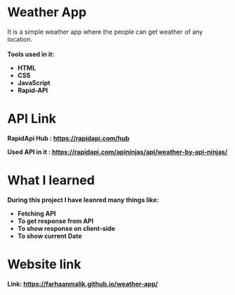 # Weather App
It is a simple weather app where the people can get weather of any location.
<br>
<br>
<b>Tools used in it:<b>
- HTML
- CSS
- JavaScript
- Rapid-API

# API Link
RapidApi Hub : https://rapidapi.com/hub

Used API in it : https://rapidapi.com/apininjas/api/weather-by-api-ninjas/

# What I learned 
During this project I have leanred many things like:
- Fetching API
- To get response from API
- To show response on client-side
- To show current Date

# Website link
Link: https://farhaanmalik.github.io/weather-app/
